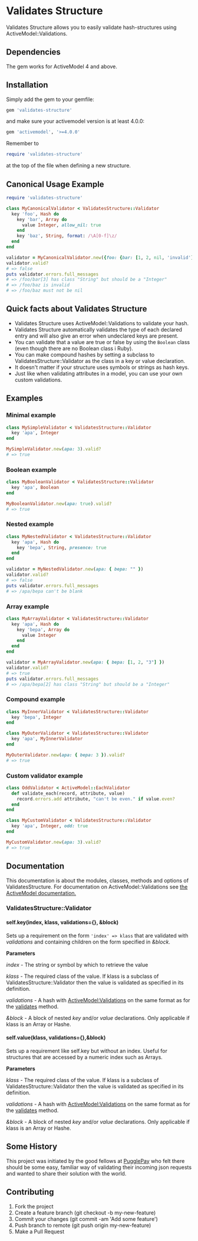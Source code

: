 Validates Structure
===================

Validates Structure allows you to easily validate hash-structures using ActiveModel::Validations.


Dependencies
------------
The gem works for ActiveModel 4 and above.


Installation
------------
Simply add the gem to your gemfile:

```ruby
gem 'validates-structure'
```

and make sure your activemodel version is at least 4.0.0:

```ruby
gem 'activemodel', '>=4.0.0'
```

Remember to

```ruby
require 'validates-structure'
```

at the top of the file when defining a new structure.

Canonical Usage Example
------------

```ruby
require 'validates-structure'

class MyCanonicalValidator < ValidatesStructure::Validator
  key 'foo', Hash do
    key 'bar', Array do
      value Integer, allow_nil: true
    end
    key 'baz', String, format: /\A[0-f]\z/
  end
end

validator = MyCanonicalValidator.new({foo: {bar: [1, 2, nil, 'invalid']}})
validator.valid?
# => false
puts validator.errors.full_messages
# => /foo/bar[3] has class "String" but should be a "Integer"
# => /foo/baz is invalid
# => /foo/baz must not be nil
```

Quick facts about Validates Structure
-------------------------------------
* Validates Structure uses ActiveModel::Validations to validate your hash.
* Validates Structure automatically validates the type of each declared entry and will also give an error when undeclared keys are present.
* You can validate that a value are true or false by using the `Boolean` class (even though there are no Boolean class i Ruby).
* You can make compound hashes by setting a subclass to ValidatesStructure::Validator as the class in a key or value declaration.
* It doesn't matter if your structure uses symbols or strings as hash keys.
* Just like when validating attributes in a model, you can use your own custom validations.

Examples
--------

### Minimal example

```ruby
class MySimpleValidator < ValidatesStructure::Validator
  key 'apa', Integer
end

MySimpleValidator.new(apa: 3).valid?
# => true
```

### Boolean example

```ruby
class MyBooleanValidator < ValidatesStructure::Validator
  key 'apa', Boolean
end

MyBooleanValidator.new(apa: true).valid?
# => true
```

### Nested example

```ruby
class MyNestedValidator < ValidatesStructure::Validator
  key 'apa', Hash do
    key 'bepa', String, presence: true
  end
end

validator = MyNestedValidator.new(apa: { bepa: "" })
validator.valid?
# => false
puts validator.errors.full_messages
# => /apa/bepa can't be blank
```

### Array example

```ruby
class MyArrayValidator < ValidatesStructure::Validator
  key 'apa', Hash do
    key 'bepa', Array do
      value Integer
    end
  end
end

validator = MyArrayValidator.new(apa: { bepa: [1, 2, "3"] })
validator.valid?
# => true
puts validator.errors.full_messages
# => /apa/bepa[2] has class "String" but should be a "Integer"
```

### Compound example

```ruby
class MyInnerValidator < ValidatesStructure::Validator
  key 'bepa', Integer
end

class MyOuterValidator < ValidatesStructure::Validator
  key 'apa', MyInnerValidator
end

MyOuterValidator.new(apa: { bepa: 3 }).valid?
# => true
```

### Custom validator example

```ruby
class OddValidator < ActiveModel::EachValidator
  def validate_each(record, attribute, value)
    record.errors.add attribute, "can't be even." if value.even?
  end
end

class MyCustomValidator < ValidatesStructure::Validator
  key 'apa', Integer, odd: true
end

MyCustomValidator.new(apa: 3).valid?
# => true
```


Documentation
-------------
This documentation is about the modules, classes, methods and options of ValidatesStructure. For documentation on ActiveModel::Validations see [the ActiveModel documentation.](http://apidock.com/rails/ActiveModel/Validations/ClassMethods/validates)

### ValidatesStructure::Validator

#### self.key(index, klass, validations={}, &block)
Sets up a requirement on the form ```'index' => klass``` that are validated with _validations_ and containing children on the form specified in _&block_.

**Parameters**

_index_ - The string or symbol by which to retrieve the value

_klass_ - The required class of the value. If klass is a subclass of ValidatesStructure::Validator then the value is validated as specified in its definition.

_validations_ - A hash with [ActiveModel:Validations](http://api.rubyonrails.org/classes/ActiveModel/Validations/HelperMethods.html) on the same format as for the [validates](http://apidock.com/rails/ActiveModel/Validations/ClassMethods/validates) method.

_&block_ - A block of nested _key_ and/or _value_ declarations. Only applicable if klass is an Array or Hashe.


#### self.value(klass, validations={},&block)
Sets up a requirement like self.key but without an index. Useful for structures that are accessed by a numeric index such as Arrays.

**Parameters**

_klass_ - The required class of the value. If klass is a subclass of ValidatesStructure::Validator then the value is validated as specified in its definition.

_validations_ - A hash with [ActiveModel:Validations](http://api.rubyonrails.org/classes/ActiveModel/Validations/HelperMethods.html) on the same format as for the [validates](http://apidock.com/rails/ActiveModel/Validations/ClassMethods/validates) method.

_&block_ - A block of nested _key_ and/or _value_ declarations. Only applicable if klass is an Array or Hashe.


Some History
------------
This project was initiated by the good fellows at [PugglePay](https://github.com/PugglePay) who felt there should be some easy, familiar way of validating their incoming json requests and wanted to share their solution with the world.


Contributing
------------
1. Fork the project
2. Create a feature branch (git checkout -b my-new-feature)
3. Commit your changes (git commit -am 'Add some feature')
4. Push branch to remote (git push origin my-new-feature)
5. Make a Pull Request